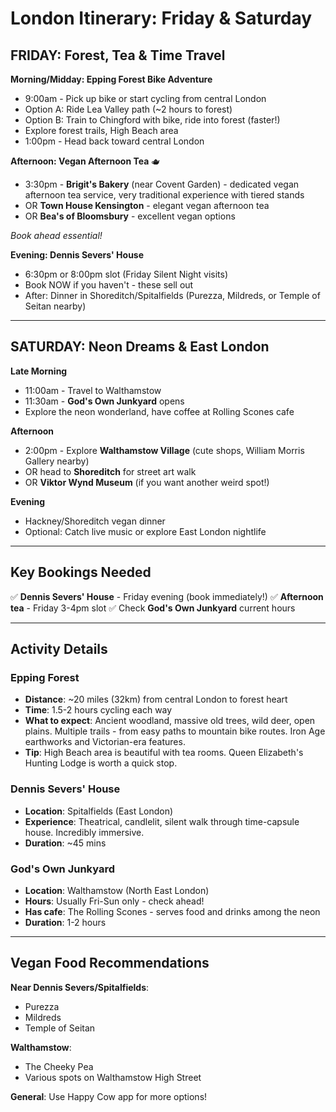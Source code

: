 # London Itinerary: Friday & Saturday

## **FRIDAY: Forest, Tea & Time Travel**

**Morning/Midday: Epping Forest Bike Adventure**
- 9:00am - Pick up bike or start cycling from central London
- Option A: Ride Lea Valley path (~2 hours to forest)
- Option B: Train to Chingford with bike, ride into forest (faster!)
- Explore forest trails, High Beach area
- 1:00pm - Head back toward central London

**Afternoon: Vegan Afternoon Tea** 🫖
- 3:30pm - **Brigit's Bakery** (near Covent Garden) - dedicated vegan afternoon tea service, very traditional experience with tiered stands
- OR **Town House Kensington** - elegant vegan afternoon tea
- OR **Bea's of Bloomsbury** - excellent vegan options

*Book ahead essential!*

**Evening: Dennis Severs' House**
- 6:30pm or 8:00pm slot (Friday Silent Night visits)
- Book NOW if you haven't - these sell out
- After: Dinner in Shoreditch/Spitalfields (Purezza, Mildreds, or Temple of Seitan nearby)

---

## **SATURDAY: Neon Dreams & East London**

**Late Morning**
- 11:00am - Travel to Walthamstow
- 11:30am - **God's Own Junkyard** opens
- Explore the neon wonderland, have coffee at Rolling Scones cafe

**Afternoon**
- 2:00pm - Explore **Walthamstow Village** (cute shops, William Morris Gallery nearby)
- OR head to **Shoreditch** for street art walk
- OR **Viktor Wynd Museum** (if you want another weird spot!)

**Evening**
- Hackney/Shoreditch vegan dinner
- Optional: Catch live music or explore East London nightlife

---

## Key Bookings Needed
✅ **Dennis Severs' House** - Friday evening (book immediately!)
✅ **Afternoon tea** - Friday 3-4pm slot
✅ Check **God's Own Junkyard** current hours

---

## Activity Details

### Epping Forest
- **Distance**: ~20 miles (32km) from central London to forest heart
- **Time**: 1.5-2 hours cycling each way
- **What to expect**: Ancient woodland, massive old trees, wild deer, open plains. Multiple trails - from easy paths to mountain bike routes. Iron Age earthworks and Victorian-era features.
- **Tip**: High Beach area is beautiful with tea rooms. Queen Elizabeth's Hunting Lodge is worth a quick stop.

### Dennis Severs' House
- **Location**: Spitalfields (East London)
- **Experience**: Theatrical, candlelit, silent walk through time-capsule house. Incredibly immersive.
- **Duration**: ~45 mins

### God's Own Junkyard
- **Location**: Walthamstow (North East London)
- **Hours**: Usually Fri-Sun only - check ahead!
- **Has cafe**: The Rolling Scones - serves food and drinks among the neon
- **Duration**: 1-2 hours

---

## Vegan Food Recommendations

**Near Dennis Severs/Spitalfields**:
- Purezza
- Mildreds
- Temple of Seitan

**Walthamstow**:
- The Cheeky Pea
- Various spots on Walthamstow High Street

**General**: Use Happy Cow app for more options!
